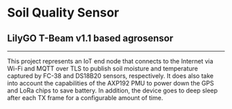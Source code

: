 # Soil Quality Sensor

## LilyGO T-Beam v1.1 based agrosensor

___

This project represents an IoT end node that connects to the Internet via Wi-Fi and MQTT over TLS to publish soil moisture and temperature captured by FC-38 and DS18B20 sensors, respectively. It does also take into account the capabilities of the AXP192 PMU to power down the GPS and LoRa chips to save battery. In addition, the device goes to deep sleep after each TX frame for a configurable amount of time.
